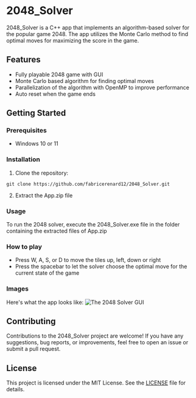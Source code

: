 # 2048_Solver

2048_Solver is a C++ app that implements an algorithm-based solver for the popular game 2048. The app utilizes the Monte Carlo method to find optimal moves for maximizing the score in the game.

## Features

- Fully playable 2048 game with GUI
- Monte Carlo based algorithm for finding optimal moves
- Parallelization of the algorithm with OpenMP to improve performance
- Auto reset when the game ends

## Getting Started

### Prerequisites

- Windows 10 or 11

### Installation

1. Clone the repository:
```
git clone https://github.com/fabricerenard12/2048_Solver.git
```
2. Extract the App.zip file

### Usage

To run the 2048 solver, execute the 2048_Solver.exe file in the folder containing the extracted files of App.zip

### How to play

- Press W, A, S, or D to move the tiles up, left, down or right
- Press the spacebar to let the solver choose the optimal move for the current state of the game

### Images

Here's what the app looks like:
![The 2048 Solver GUI](https://i.ibb.co/N3nYpMY/2048-Game.png)

## Contributing

Contributions to the 2048_Solver project are welcome! If you have any suggestions, bug reports, or improvements, feel free to open an issue or submit a pull request.

## License

This project is licensed under the MIT License. See the [LICENSE](LICENSE) file for details.
